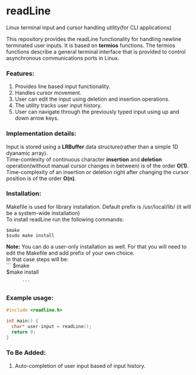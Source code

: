 # readLine
Linux terminal input and cursor handling utility(for CLI applications)

This repository provides the readLine functionality for handling newline terminated user inputs. It is based on **termios** functions. The termios functions describe a general terminal interface that is provided to control asynchronous communications ports in Linux.

### Features:  
1. Provides line based input functionality.  
2. Handles cursor movement.  
3. User can edit the input using deletion and insertion operations.  
4. The utility tracks user input history.  
5. User can navigate through the previously typed input using up and down arrow keys.  


### Implementation details:
Input is stored using a **LRBuffer** data structure(rather than a simple 1D dyanamic array).  
Time-comlexity of continuous character **insertion** and **deletion** operation(without manual cursor changes in between) is of the order **O(1)**.  
Time-complexity of an insertion or deletion right after changing the cursor position is of the order **O(n)**.  

### Installation:  
Makefile is used for library installation. Default prefix is /usr/local/lib/ (it will be a system-wide installation)   
To install readLine run the following commands:
```
$make
$sudo make install
```
**Note:** You can do a user-only installation as well. For that you will need to edit the Makefile and add prefix of your own choice.  
          In that case steps will be:  
          ```
          $make  
          $make install  
          
          ```

### Example usage:  
```c
#include <readline.h>  

int main() {  
  char* user-input = readLine();  
  return 0;  
}  
```
### To Be Added:  
1. Auto-completion of user input based of input history.  
